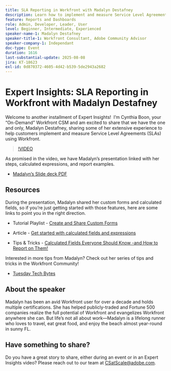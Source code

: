 ```yaml
---
title: SLA Reporting in Workfront with Madalyn Destafney
description: Learn how to implement and measure Service Level Agreements (SLAs) in Adobe Workfront with expert tips from Madalyn Destafney, including step-by-step guidance, calculated field examples, and custom form best practices.
feature: Reports and Dashboards
role: Admin, Developer, Leader, User
level: Beginner, Intermediate, Experienced
speaker-name-1: Madalyn Destafney
speaker-title-1: Workfront Consultant, Adobe Community Advisor
speaker-company-1: Independant
doc-type: Event
duration: 1616
last-substantial-update: 2025-08-08
jira: KT-18623
exl-id: 0d870372-4605-4d42-b539-5de2943a2682
---
```

# Expert Insights: SLA Reporting in Workfront with Madalyn Destafney

Welcome to another installment of Expert Insights!  I’m Cynthia Boon, your “On-Demand” Workfront CSM and am excited to share that we have the one and only, Madalyn Destafney, sharing some of her extensive experience to help customers implement and measure Service Level Agreements (SLAs) using Workfront. 

>[!VIDEO](https://video.tv.adobe.com/v/3469901/?learn=on&enablevpops)

As promised in the video, we have Madalyn’s presentation linked with her steps, calculated expressions, and report examples. 

 * [Madalyn’s Slide deck PDF](https://cdn.experience.workfront.com/Training/Guides/Customer+Success+at+Scale/SLA+Reporting.pdf)

## Resources

During the presentation, Madalyn shared her custom forms and calculated fields, so if you’re just getting started with those features, here are some links to point you in the right direction. 

 * Tutorial Playlist - [Create and Share Custom Forms](https://experienceleague.adobe.com/en/playlists/workfront-create-and-manage-custom-forms)

 * Article - [Get started with calculated fields and expressions](https://experienceleague.adobe.com/en/docs/workfront-learn/tutorials-workfront/custom-data/calculated-expressions/get-started-with-calculated-fields-and-expressions)

 * Tips & Tricks - [Calculated Fields Everyone Should Know -and How to Report on Them!](https://experienceleague.adobe.com/en/docs/events/the-skill-exchange-recordings/workfront/apr2022/calculated-fields)

Interested in more tips from Madalyn? Check out her series of tips and tricks in the Workfront Community! 

 * [Tuesday Tech Bytes](https://experienceleaguecommunities.adobe.com/t5/workfront-discussions/tuesday-tech-bytes/m-p/625812#M2742)

## About the speaker 

Madalyn has been an avid Workfront user for over a decade and holds multiple certifications. She has helped publicly-traded and Fortune 500 companies realize the full potential of Workfront and evangelizes Workfront anywhere she can. But life’s not all about work—Madalyn is a lifelong runner who loves to travel, eat great food, and enjoy the beach almost year-round in sunny FL. 

## Have something to share?

Do you have a great story to share, either during an event or in an Expert Insights video? Please reach out to our team at [CSatScale@adobe.com](mailto:CSatScale@adobe.com).
